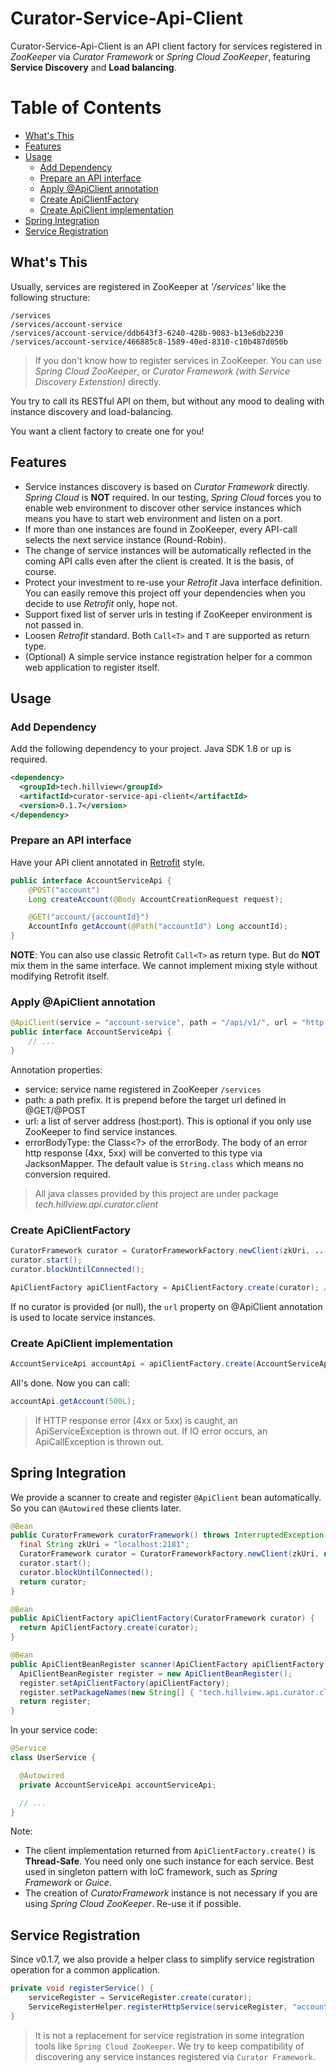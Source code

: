 # Curator-Service-Api-Client

Curator-Service-Api-Client is an API client factory for services registered in *ZooKeeper* via *Curator Framework* or *Spring Cloud ZooKeeper*, featuring **Service Discovery** and **Load balancing**.


Table of Contents
=================

  * [What's This](#whats-this)
  * [Features](#features)
  * [Usage](#usage)
     * [Add Dependency](#add-dependency)
     * [Prepare an API interface](#prepare-an-api-interface)
     * [Apply @ApiClient annotation](#apply-apiclient-annotation)
     * [Create ApiClientFactory](#create-apiclientfactory)
     * [Create ApiClient implementation](#create-apiclient-implementation)
  * [Spring Integration](#spring-integration)
  * [Service Registration](#service-registration)

## What's This

Usually, services are registered in ZooKeeper at *'/services'* like the following structure:

```
/services
/services/account-service
/services/account-service/ddb643f3-6240-428b-9083-b13e6db2230
/services/account-service/466885c8-1589-40ed-8310-c10b487d050b
```

> If you don't know how to register services in ZooKeeper. You can use *Spring Cloud ZooKeeper*, or *Curator Framework (with Service Discovery Extenstion)* directly.

You try to call its RESTful API on them, but without any mood to dealing with instance discovery and load-balancing.

You want a client factory to create one for you!


## Features

* Service instances discovery is based on *Curator Framework* directly. *Spring Cloud* is **NOT** required. In our testing, *Spring Cloud* forces you to enable web environment to discover other service instances which means you have to start web environment and listen on a port.
* If more than one instances are found in ZooKeeper, every API-call selects the next service instance (Round-Robin).
* The change of service instances will be automatically reflected in the coming API calls even after the client is created. It is the basis, of course.
* Protect your investment to re-use your *Retrofit* Java interface definition. You can easily remove this project off your dependencies when you decide to use *Retrofit* only, hope not.
* Support fixed list of server urls in testing if ZooKeeper environment is not passed in.
* Loosen *Retrofit* standard. Both `Call<T>` and `T` are supported as return type.
* (Optional) A simple service instance registration helper for a common web application to register itself.

## Usage

### Add Dependency

Add the following dependency to your project. Java SDK 1.8 or up is required.

```xml
<dependency>
  <groupId>tech.hillview</groupId>
  <artifactId>curator-service-api-client</artifactId>
  <version>0.1.7</version>
</dependency>
```

### Prepare an API interface

Have your API client annotated in [Retrofit](https://square.github.io/retrofit/) style.

```java
public interface AccountServiceApi {
    @POST("account")
    Long createAccount(@Body AccountCreationRequest request);

    @GET("account/{accountId}")
    AccountInfo getAccount(@Path("accountId") Long accountId);
}
```

**NOTE**: You can also use classic Retrofit `Call<T>` as return type. But do **NOT** mix them in the same interface. We cannot implement mixing style without modifying Retrofit itself.

### Apply @ApiClient annotation

```java
@ApiClient(service = "account-service", path = "/api/v1/", url = "http://localhost:8080")
public interface AccountServiceApi {
    // ...
}
```

Annotation properties:

* service: service name registered in ZooKeeper `/services`
* path: a path prefix. It is prepend before the target url defined in @GET/@POST
* url: a list of server address (host:port). This is optional if you only use ZooKeeper to find service instances.
* errorBodyType: the Class<?> of the errorBody. The body of an error http response (4xx, 5xx) will be converted to this type via JacksonMapper. The default value is `String.class` which means no conversion required.

> All java classes provided by this project are under package *tech.hillview.api.curator.client*

### Create ApiClientFactory

```java
CuratorFramework curator = CuratorFrameworkFactory.newClient(zkUri, ...);
curator.start();
curator.blockUntilConnected();

ApiClientFactory apiClientFactory = ApiClientFactory.create(curator); // The concrete implementation is in ApiClientFactoryImpl
```

If no curator is provided (or null), the ```url``` property on @ApiClient annotation is used to locate service instances.

### Create ApiClient implementation

```java
AccountServiceApi accountApi = apiClientFactory.create(AccountServiceApi.class);
```

All's done. Now you can call:

```java
accountApi.getAccount(500L);
```

> If HTTP response error (4xx or 5xx) is caught, an ApiServiceException is thrown out. If IO error occurs, an ApiCallException is thrown out.

## Spring Integration

We provide a scanner to create and register `@ApiClient` bean automatically. So you can `@Autowired` these clients later.

```java
@Bean
public CuratorFramework curatorFramework() throws InterruptedException {
  final String zkUri = "localhost:2181";
  CuratorFramework curator = CuratorFrameworkFactory.newClient(zkUri, new ExponentialBackoffRetry(2000, 15));
  curator.start();
  curator.blockUntilConnected();
  return curator;
}

@Bean
public ApiClientFactory apiClientFactory(CuratorFramework curator) {
  return ApiClientFactory.create(curator);
}

@Bean
public ApiClientBeanRegister scanner(ApiClientFactory apiClientFactory) {
  ApiClientBeanRegister register = new ApiClientBeanRegister();
  register.setApiClientFactory(apiClientFactory);
  register.setPackageNames(new String[] { "tech.hillview.api.curator.client.test" });
  return register;
}
```

In your service code:

```java
@Service
class UserService {

  @Autowired
  private AccountServiceApi accountServiceApi;

  // ...
}
```

Note:

* The client implementation returned from `ApiClientFactory.create()` is **Thread-Safe**. You need only one such instance for each service. Best used in singleton pattern with IoC framework, such as *Spring Framework* or *Guice*.
* The creation of *CuratorFramework* instance is not necessary if you are using *Spring Cloud ZooKeeper*. Re-use it if possible.


## Service Registration

Since v0.1.7, we also provide a helper class to simplify service registration operation for a common application.

```java
private void registerService() {
    serviceRegister = ServiceRegister.create(curator);
    ServiceRegisterHelper.registerHttpService(serviceRegister, "account-service", serverPort);
}
```

> It is not a replacement for service registration in some integration tools like `Spring Cloud ZooKeeper`.
> We try to keep compatibility of discovering any service instances registered via `Curator Framework`.

